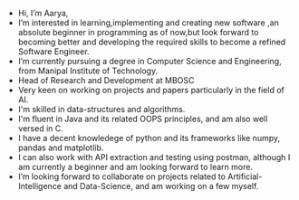 -  Hi, I’m Aarya,
-  I’m interested in learning,implementing and creating new software ,an absolute beginner in programming as of now,but look forward to becoming better and developing the required skills to become a refined 
   Software Engineer.  
-  I’m currently pursuing a degree in Computer Science and Engineering, from Manipal Institute of Technology.
-  Head of Research and Development at MBOSC
-  Very keen on working on projects and papers particularly in the field of AI.
-  I'm skilled in data-structures and algorithms.
-  I'm fluent in Java and its related OOPS principles, and am also well versed in C.
-  I have a decent knowledege of python and its frameworks like numpy, pandas and matplotlib.
-  I can also work with API extraction and testing using postman, although I am currently a beginner and am looking forward to learn more.
-  I’m looking forward to collaborate on projects related to Artificial-Intelligence and Data-Science, and am working on a few myself. 
   
   
  

